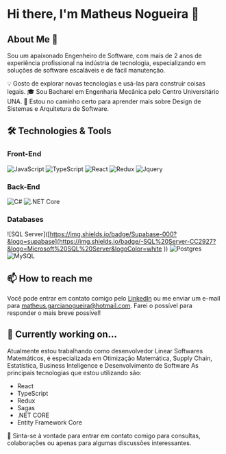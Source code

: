 # Hi there, I'm Matheus Nogueira 👋

## About Me 🚀
Sou um apaixonado Engenheiro de Software, com mais de 2 anos de experiência profissional na indústria de tecnologia, especializando em soluções de software escaláveis e de fácil manutenção.  

💡 Gosto de explorar novas tecnologias e usá-las para construir coisas legais.
🎓 Sou Bacharel em Engenharia Mecânica pelo Centro Universitário UNA.
🌱 Estou no caminho certo para aprender mais sobre Design de Sistemas e Arquitetura de Software.

## 🛠️ Technologies & Tools

### Front-End
![JavaScript](https://img.shields.io/badge/-JavaScript-000?&logo=JavaScript)
![TypeScript](https://img.shields.io/badge/-TypeScript-000?&logo=TypeScript)
![React](https://img.shields.io/badge/-React-000?&logo=React)
![Redux](https://img.shields.io/badge/-Redux-000?&logo=Redux)
![Jquery](https://img.shields.io/badge/-jquery-000?&logo=jquery)

### Back-End
![C#](https://img.shields.io/badge/-C%23-000?&logo=csharp)
![.NET Core](https://img.shields.io/badge/-.NET%20Core-000?&logo=.net)

### Databases
![SQL Server]([https://img.shields.io/badge/Supabase-000?&logo=supabase](https://img.shields.io/badge/-SQL%20Server-CC2927?&logo=Microsoft%20SQL%20Server&logoColor=white
))
![Postgres](https://img.shields.io/badge/PostgreSQL-000?logo=postgresql)
![MySQL](https://img.shields.io/badge/-MySQL-000?&logo=MySQL)

## 📫 How to reach me

Você pode entrar em contato comigo pelo [LinkedIn](https://www.linkedin.com/in/matheusgarcianogueira) ou me enviar um e-mail para matheus.garcianogueira@hotmail.com. Farei o possível para responder o mais breve possível!

## 🚧 Currently working on...
Atualmente estou trabalhando como desenvolvedor Linear Softwares Matemáticos, é especializada em Otimização Matemática, Supply Chain, Estatística, Business Inteligence e Desenvolvimento de Software
As principais tecnologias que estou utilizando são:
- React
- TypeScript
- Redux 
- Sagas
- .NET CORE
- Entity Framework Core
  
💬 Sinta-se à vontade para entrar em contato comigo para consultas, colaborações ou apenas para algumas discussões interessantes.
